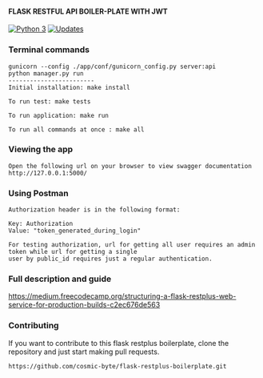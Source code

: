 #### FLASK RESTFUL API BOILER-PLATE WITH JWT
[![Python 3](https://pyup.io/repos/github/Shulyakovskiy/flask-restplus-template/python-3-shield.svg)](https://pyup.io/repos/github/Shulyakovskiy/flask-restplus-template/)
[![Updates](https://pyup.io/repos/github/Shulyakovskiy/flask-restplus-template/shield.svg)](https://pyup.io/repos/github/Shulyakovskiy/flask-restplus-template/)

### Terminal commands
    gunicorn --config ./app/conf/gunicorn_config.py server:api
    python manager.py run
    ------------------------
    Initial installation: make install

    To run test: make tests

    To run application: make run

    To run all commands at once : make all


### Viewing the app ###

    Open the following url on your browser to view swagger documentation
    http://127.0.0.1:5000/


### Using Postman ####

    Authorization header is in the following format:

    Key: Authorization
    Value: "token_generated_during_login"

    For testing authorization, url for getting all user requires an admin token while url for getting a single
    user by public_id requires just a regular authentication.

### Full description and guide ###
https://medium.freecodecamp.org/structuring-a-flask-restplus-web-service-for-production-builds-c2ec676de563


### Contributing
If you want to contribute to this flask restplus boilerplate, clone the repository and just start making pull requests.

```
https://github.com/cosmic-byte/flask-restplus-boilerplate.git
```

